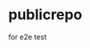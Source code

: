 # publicrepo
for e2e test




































































































































































































































































































































































































































































































































































































































































































































































































































































































































































































































































































































































































































































































































































































































































































































































































































































































































































































































































































































































































































































































































































































































































































































































































































































































































































































































































































































































































































































































































































































